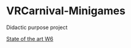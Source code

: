 # VRCarnival-Minigames
 Didactic purpose project

<a href="https://docs.google.com/document/d/1ojAfx5yh-GbInsXreM2nrS6yWfs5gBXWJekip75m7bs/edit?usp=sharing"> State of the art </a>
<a href="https://docs.google.com/document/d/1ojAfx5yh-GbInsXreM2nrS6yWfs5gBXWJekip75m7bs/edit?usp=sharing">W6</a>
